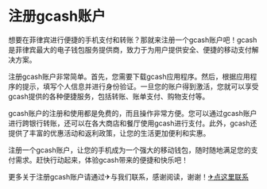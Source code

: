 # 注册gcash账户

想要在菲律宾进行便捷的手机支付和转账？那就来注册一个gcash账户吧！gcash是菲律宾最大的电子钱包服务提供商，致力于为用户提供安全、便捷的移动支付解决方案。

注册gcash账户非常简单。首先，您需要下载gcash应用程序。然后，根据应用程序的提示，填写个人信息并进行身份验证。一旦您的账户得到激活，您就可以享受gcash提供的各种便捷服务，包括转账、账单支付、购物支付等。

gcash账户的注册和使用都是免费的，而且操作非常方便。您可以通过gcash账户进行跨银行转账，还可以在各大商店和餐厅使用gcash进行支付。此外，gcash还提供了丰富的优惠活动和返利政策，让您的生活更加便利和实惠。

注册一个gcash账户，让您的手机成为一个强大的移动钱包，随时随地满足您的支付需求。赶快行动起来，体验gcash带来的便捷和快乐吧！

更多关于注册gcash账户请通过✈与我们联系，感谢阅读，谢谢！[✈点这里联系](https://acc.k02.cc)